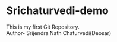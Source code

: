 # Srichaturvedi-demo
This is my first Git Repository.
<br>
Author- Srijendra Nath Chaturvedi(Deosar)
